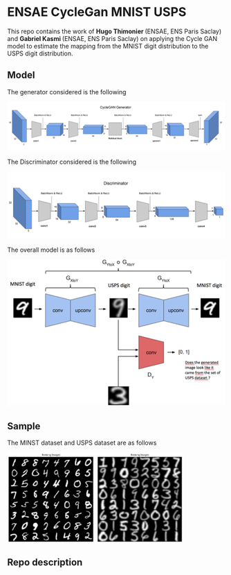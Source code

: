 # ENSAE CycleGan MNIST USPS

This repo contains the work of <b> Hugo Thimonier </b> (ENSAE, ENS Paris Saclay) and <b> Gabriel Kasmi </b> (ENSAE, ENS Paris Saclay) on applying the Cycle GAN model to estimate the mapping from the MNIST digit distribution to the USPS digit distribution.

## Model

The generator considered is the following 

<p align="center">
  <img src="https://github.com/hugothimonier/ENSAE_CycleGan_MNIST_USPS/blob/master/img/Generator.png">
</p>


The Discriminator considered is the following

<p align="center">
  <img src="https://github.com/hugothimonier/ENSAE_CycleGan_MNIST_USPS/blob/master/img/Discriminator.png">
</p>

The overall model is as follows
<p align="center">
  <img src="https://github.com/hugothimonier/ENSAE_CycleGan_MNIST_USPS/blob/master/img/cyclegan.png">
</p>

## Sample

The MINST dataset and USPS dataset are as follows

<p float="left">
  <img src="https://github.com/hugothimonier/ENSAE_CycleGan_MNIST_USPS/blob/master/img/mnist_sample.png" alt="MNIST" height = '40%' width ='40%' />
  <img src="https://github.com/hugothimonier/ENSAE_CycleGan_MNIST_USPS/blob/master/img/usps_sample.png" alt="USPS" height = '40%' width ='40%' /> 
</p>



## Repo description
